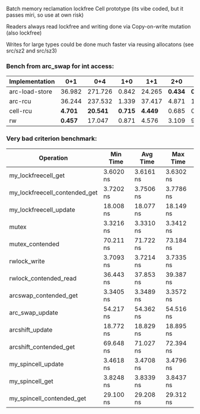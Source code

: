
Batch memory reclamation lockfree Cell prototype (its vibe coded, but it passes miri, so use at own risk)

Readers always read lockfree and writing done via Copy-on-write mutation (also lockfree)

Writes for large types could be done much faster via reusing allocatons (see src/sz2 and src/sz3)

### Bench from arc_swap for int access: 

| Implementation   | 0+1       | 0+4       | 1+0     | 1+1      | 2+0     | 4+0     | 4+1      | 4+2      | 4+4       | 8+0     | 8+1      | 8+2      | 8+4       |
|------------------|-----------|-----------|---------|----------|---------|---------|----------|----------|-----------|---------|----------|----------|-----------|
| arc-load-store   | 36.982    | 271.726   | 0.842   | 24.265   | **0.434** | **0.397** | 24.597   | 27.740   | 196.905   | **0.567** | 29.389   | 73.977   | 263.461   |
| arc-rcu          | 36.244    | 237.532   | 1.339   | 37.417   | 4.871   | 10.088  | 43.795   | 75.206   | 216.703   | 19.006  | 48.493   | 57.449   | 201.476   |
| cell-rcu         | **4.701** | **20.541**| **0.715** | **4.449** | 0.685   | 0.882   | **4.813** | **12.521** | **22.146** | 0.802   | **4.830** | **12.322** | **23.015** |
| rw               | **0.457** | 17.047    | 0.871   | 4.576    | 3.109   | 9.037   | 11.307   | 17.082   | 31.974    | 18.673  | 19.918   | 31.506   | 41.572    |



### Very bad criterion benchmark:

| Operation                      | Min Time   | Avg Time   | Max Time   |
|-------------------------------|------------|------------|------------|
| my_lockfreecell_get           | 3.6020 ns  | 3.6161 ns  | 3.6302 ns  |
| my_lockfreecell_contended_get | 3.7202 ns  | 3.7506 ns  | 3.7786 ns  |
| my_lockfreecell_update        | 18.008 ns  | 18.077 ns  | 18.149 ns  |
| mutex                         | 3.3216 ns  | 3.3310 ns  | 3.3412 ns  |
| mutex_contended               | 70.211 ns  | 71.722 ns  | 73.184 ns  |
| rwlock_write                  | 3.7093 ns  | 3.7214 ns  | 3.7335 ns  |
| rwlock_contended_read         | 36.443 ns  | 37.853 ns  | 39.387 ns  |
| arcswap_contended_get         | 3.3405 ns  | 3.3489 ns  | 3.3572 ns  |
| arc_swap_update               | 54.217 ns  | 54.362 ns  | 54.516 ns  |
| arcshift_update               | 18.772 ns  | 18.829 ns  | 18.895 ns  |
| arcshift_contended_get        | 69.648 ns  | 71.027 ns  | 72.394 ns  |
| my_spincell_update            | 3.4618 ns  | 3.4708 ns  | 3.4796 ns  |
| my_spincell_get               | 3.8248 ns  | 3.8339 ns  | 3.8437 ns  |
| my_spincell_contended_get     | 29.100 ns  | 29.208 ns  | 29.312 ns  |




